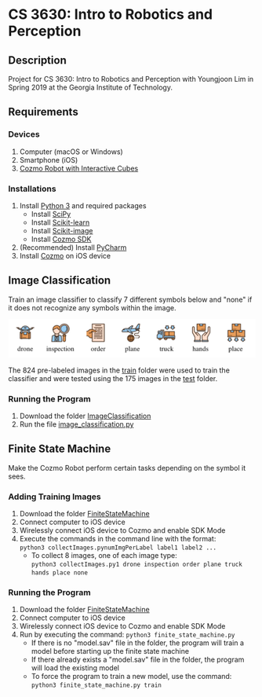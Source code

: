 # CS 3630: Intro to Robotics and Perception
## Description
Project for CS 3630: Intro to Robotics and Perception with Youngjoon Lim in Spring 2019 at the Georgia Institute of Technology.

## Requirements
### Devices
1. Computer (macOS or Windows)
2. Smartphone (iOS)
3. [Cozmo Robot with Interactive Cubes](https://anki.com/en-us/cozmo/shop-now.html)

### Installations
1. Install [Python 3](https://www.python.org/downloads/) and required packages
   - Install [SciPy](https://scipy.org/install.html)
   - Install [Scikit-learn](https://scikit-learn.org/stable/install.html)
   - Install [Scikit-image](http://scikit-image.org/docs/dev/install.html)
   - Install [Cozmo SDK](http://cozmosdk.anki.com/docs/)
2. (Recommended) Install [PyCharm](https://www.jetbrains.com/pycharm/download)
3. Install [Cozmo](https://apps.apple.com/us/app/cozmo/id1154282030) on iOS device

## Image Classification
Train an image classifier to classify 7 different symbols below and "none" if it does not recognize any symbols within the image.

<img src="images/symbols.PNG" width="600">

The 824 pre-labeled images in the [train](ImageClassification/train/) folder were used to train the classifier and were tested using the 175 images in the [test](ImageClassification/test/) folder.

### Running the Program
1. Download the folder [ImageClassification](ImageClassification/)
2. Run the file [image_classification.py](ImageClassification/image_classification.py)

## Finite State Machine
Make the Cozmo Robot perform certain tasks depending on the symbol it sees.

### Adding Training Images
1. Download the folder [FiniteStateMachine](FiniteStateMachine/)
2. Connect computer to iOS device
3. Wirelessly connect iOS device to Cozmo and enable SDK Mode
4. Execute the commands in the command line with the format:  
   `python3 collectImages.pynumImgPerLabel label1 label2 ...`
   - To collect 8 images, one of each image type:  
   `python3 collectImages.py1 drone inspection order plane truck hands place none`

### Running the Program
1. Download the folder [FiniteStateMachine](FiniteStateMachine/)
2. Connect computer to iOS device
3. Wirelessly connect iOS device to Cozmo and enable SDK Mode
4. Run by executing the command: `python3 finite_state_machine.py`
   - If there is no "model.sav" file in the folder, the program will train a model before starting up the finite state machine
   - If there already exists a "model.sav" file in the folder, the program will load the existing model
   - To force the program to train a new model, use the command: `python3 finite_state_machine.py train`
